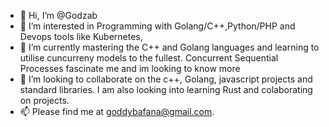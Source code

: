 - 👋 Hi, I’m @Godzab
- 👀 I’m interested in Programming with Golang/C++,Python/PHP and Devops tools like Kubernetes,
- 🌱 I’m currently mastering the C++ and Golang languages and learning to utilise cuncurreny models to the fullest. Concurrent Sequential Processes fascinate me and im looking to know more 
- 💞️ I’m looking to collaborate on the c++, Golang, javascript projects and standard libraries. I am also looking into learning Rust and colaborating on projects.
- 📫 Please find me at [goddybafana@gmail.com](goddybafana@gmail.com). 

<!---
Godzab/Godzab is a ✨ special ✨ repository because its `README.md` (this file) appears on your GitHub profile.
You can click the Preview link to take a look at your changes.
--->
